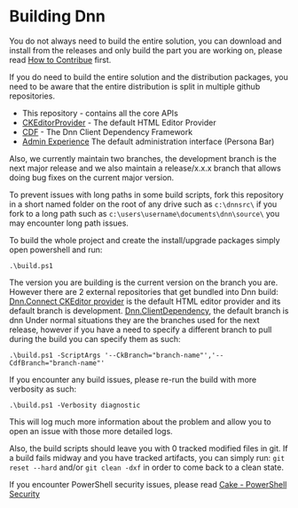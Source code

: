 # Building Dnn

You do not always need to build the entire solution, you can download and install from the releases and only build the part you are working on, please read [How to Contribue](CONTRIBUTING.md) first.

If you do need to build the entire solution and the distribution packages, you need to be aware that the entire distribution is split in multiple github repositories.
* This repository - contains all the core APIs
* [CKEditorProvider](https://github.com/DNN-Connect/CKEditorProvider) - The default HTML Editor Provider
* [CDF](https://github.com/dnnsoftware/ClientDependency) - The Dnn Client Dependency Framework
* [Admin Experience](https://github.com/dnnsoftware/Dnn.AdminExperience) The default administration interface (Persona Bar)

Also, we currently maintain two branches, the development branch is the next major release and we also maintain a release/x.x.x branch that allows doing bug fixes on the current major version.

To prevent issues with long paths in some build scripts, fork this repository in a short named folder on the root of any drive such as `c:\dnnsrc\` if you fork to a long path such as `c:\users\username\documents\dnn\source\` you may encounter long path issues.

To build the whole project and create the install/upgrade packages simply open powershell and run:
```
.\build.ps1
```

The version you are building is the current version on the branch you are. However there are 2 external repositories that get bundled into Dnn build:
[Dnn.Connect CKEditor provider](https://github.com/DNN-Connect/CKEditorProvider) is the default HTML editor provider and its default branch is development.
[Dnn.ClientDependency](https://github.com/dnnsoftware/ClientDependency), the default branch is dnn
Under normal situations they are the branches used for the next release, however if you have a need to specify a different branch to pull during the build you can specify them as such:
```
.\build.ps1 -ScriptArgs '--CkBranch="branch-name"','--CdfBranch="branch-name"'
```

If you encounter any build issues, please re-run the build with more verbosity as such:
```
.\build.ps1 -Verbosity diagnostic
```
This will log much more information about the problem and allow you to open an issue with those more detailed logs.

Also, the build scripts should leave you with 0 tracked modified files in git. If a build fails midway and you have tracked artifacts, you can simply run:
`git reset --hard` and/or `git clean -dxf` in order to come back to a clean state.


If you encounter PowerShell security issues, please read [Cake - PowerShell Security](https://cakebuild.net/docs/tutorials/powershell-security)
